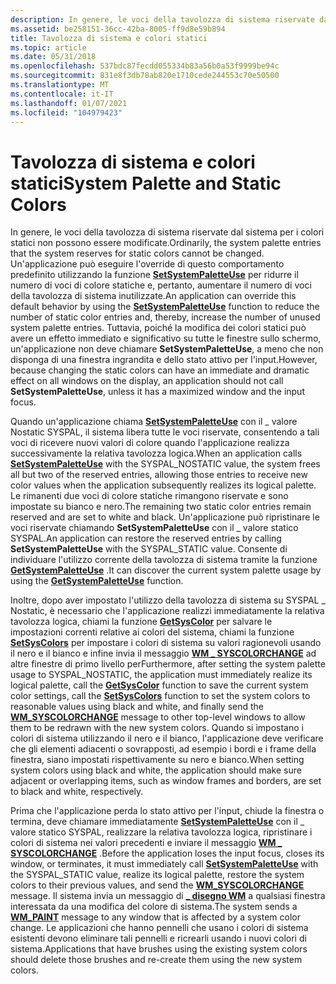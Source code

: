 ```yaml
---
description: In genere, le voci della tavolozza di sistema riservate dal sistema per i colori statici non possono essere modificate.
ms.assetid: be258151-36cc-42ba-8005-ff9d8e59b894
title: Tavolozza di sistema e colori statici
ms.topic: article
ms.date: 05/31/2018
ms.openlocfilehash: 537bdc87fecdd055334b83a56b0a53f9999be94c
ms.sourcegitcommit: 831e8f3db78ab820e1710cede244553c70e50500
ms.translationtype: MT
ms.contentlocale: it-IT
ms.lasthandoff: 01/07/2021
ms.locfileid: "104979423"
---
```

# <a name="system-palette-and-static-colors"></a><span data-ttu-id="b59ff-103">Tavolozza di sistema e colori statici</span><span class="sxs-lookup"><span data-stu-id="b59ff-103">System Palette and Static Colors</span></span>

<span data-ttu-id="b59ff-104">In genere, le voci della tavolozza di sistema riservate dal sistema per i colori statici non possono essere modificate.</span><span class="sxs-lookup"><span data-stu-id="b59ff-104">Ordinarily, the system palette entries that the system reserves for static colors cannot be changed.</span></span> <span data-ttu-id="b59ff-105">Un'applicazione può eseguire l'override di questo comportamento predefinito utilizzando la funzione [**SetSystemPaletteUse**](/windows/desktop/api/Wingdi/nf-wingdi-setsystempaletteuse) per ridurre il numero di voci di colore statiche e, pertanto, aumentare il numero di voci della tavolozza di sistema inutilizzate.</span><span class="sxs-lookup"><span data-stu-id="b59ff-105">An application can override this default behavior by using the [**SetSystemPaletteUse**](/windows/desktop/api/Wingdi/nf-wingdi-setsystempaletteuse) function to reduce the number of static color entries and, thereby, increase the number of unused system palette entries.</span></span> <span data-ttu-id="b59ff-106">Tuttavia, poiché la modifica dei colori statici può avere un effetto immediato e significativo su tutte le finestre sullo schermo, un'applicazione non deve chiamare **SetSystemPaletteUse**, a meno che non disponga di una finestra ingrandita e dello stato attivo per l'input.</span><span class="sxs-lookup"><span data-stu-id="b59ff-106">However, because changing the static colors can have an immediate and dramatic effect on all windows on the display, an application should not call **SetSystemPaletteUse**, unless it has a maximized window and the input focus.</span></span>

<span data-ttu-id="b59ff-107">Quando un'applicazione chiama [**SetSystemPaletteUse**](/windows/desktop/api/Wingdi/nf-wingdi-setsystempaletteuse) con il \_ valore Nostatic SYSPAL, il sistema libera tutte le voci riservate, consentendo a tali voci di ricevere nuovi valori di colore quando l'applicazione realizza successivamente la relativa tavolozza logica.</span><span class="sxs-lookup"><span data-stu-id="b59ff-107">When an application calls [**SetSystemPaletteUse**](/windows/desktop/api/Wingdi/nf-wingdi-setsystempaletteuse) with the SYSPAL\_NOSTATIC value, the system frees all but two of the reserved entries, allowing those entries to receive new color values when the application subsequently realizes its logical palette.</span></span> <span data-ttu-id="b59ff-108">Le rimanenti due voci di colore statiche rimangono riservate e sono impostate su bianco e nero.</span><span class="sxs-lookup"><span data-stu-id="b59ff-108">The remaining two static color entries remain reserved and are set to white and black.</span></span> <span data-ttu-id="b59ff-109">Un'applicazione può ripristinare le voci riservate chiamando **SetSystemPaletteUse** con il \_ valore statico SYSPAL.</span><span class="sxs-lookup"><span data-stu-id="b59ff-109">An application can restore the reserved entries by calling **SetSystemPaletteUse** with the SYSPAL\_STATIC value.</span></span> <span data-ttu-id="b59ff-110">Consente di individuare l'utilizzo corrente della tavolozza di sistema tramite la funzione [**GetSystemPaletteUse**](/windows/desktop/api/Wingdi/nf-wingdi-getsystempaletteuse) .</span><span class="sxs-lookup"><span data-stu-id="b59ff-110">It can discover the current system palette usage by using the [**GetSystemPaletteUse**](/windows/desktop/api/Wingdi/nf-wingdi-getsystempaletteuse) function.</span></span>

<span data-ttu-id="b59ff-111">Inoltre, dopo aver impostato l'utilizzo della tavolozza di sistema su SYSPAL \_ Nostatic, è necessario che l'applicazione realizzi immediatamente la relativa tavolozza logica, chiami la funzione [**GetSysColor**](/windows/win32/api/winuser/nf-winuser-getsyscolor) per salvare le impostazioni correnti relative ai colori del sistema, chiami la funzione [**SetSysColors**](/windows/win32/api/winuser/nf-winuser-setsyscolors) per impostare i colori di sistema su valori ragionevoli usando il nero e il bianco e infine invia il messaggio [**WM \_ SYSCOLORCHANGE**](wm-syscolorchange.md) ad altre finestre di primo livello per</span><span class="sxs-lookup"><span data-stu-id="b59ff-111">Furthermore, after setting the system palette usage to SYSPAL\_NOSTATIC, the application must immediately realize its logical palette, call the [**GetSysColor**](/windows/win32/api/winuser/nf-winuser-getsyscolor) function to save the current system color settings, call the [**SetSysColors**](/windows/win32/api/winuser/nf-winuser-setsyscolors) function to set the system colors to reasonable values using black and white, and finally send the [**WM\_SYSCOLORCHANGE**](wm-syscolorchange.md) message to other top-level windows to allow them to be redrawn with the new system colors.</span></span> <span data-ttu-id="b59ff-112">Quando si impostano i colori di sistema utilizzando il nero e il bianco, l'applicazione deve verificare che gli elementi adiacenti o sovrapposti, ad esempio i bordi e i frame della finestra, siano impostati rispettivamente su nero e bianco.</span><span class="sxs-lookup"><span data-stu-id="b59ff-112">When setting system colors using black and white, the application should make sure adjacent or overlapping items, such as window frames and borders, are set to black and white, respectively.</span></span>

<span data-ttu-id="b59ff-113">Prima che l'applicazione perda lo stato attivo per l'input, chiude la finestra o termina, deve chiamare immediatamente [**SetSystemPaletteUse**](/windows/desktop/api/Wingdi/nf-wingdi-setsystempaletteuse) con il \_ valore statico SYSPAL, realizzare la relativa tavolozza logica, ripristinare i colori di sistema nei valori precedenti e inviare il messaggio [**WM \_ SYSCOLORCHANGE**](wm-syscolorchange.md) .</span><span class="sxs-lookup"><span data-stu-id="b59ff-113">Before the application loses the input focus, closes its window, or terminates, it must immediately call [**SetSystemPaletteUse**](/windows/desktop/api/Wingdi/nf-wingdi-setsystempaletteuse) with the SYSPAL\_STATIC value, realize its logical palette, restore the system colors to their previous values, and send the [**WM\_SYSCOLORCHANGE**](wm-syscolorchange.md) message.</span></span> <span data-ttu-id="b59ff-114">Il sistema invia un messaggio di [**\_ disegno WM**](wm-paint.md) a qualsiasi finestra interessata da una modifica del colore di sistema.</span><span class="sxs-lookup"><span data-stu-id="b59ff-114">The system sends a [**WM\_PAINT**](wm-paint.md) message to any window that is affected by a system color change.</span></span> <span data-ttu-id="b59ff-115">Le applicazioni che hanno pennelli che usano i colori di sistema esistenti devono eliminare tali pennelli e ricrearli usando i nuovi colori di sistema.</span><span class="sxs-lookup"><span data-stu-id="b59ff-115">Applications that have brushes using the existing system colors should delete those brushes and re-create them using the new system colors.</span></span>

 

 
